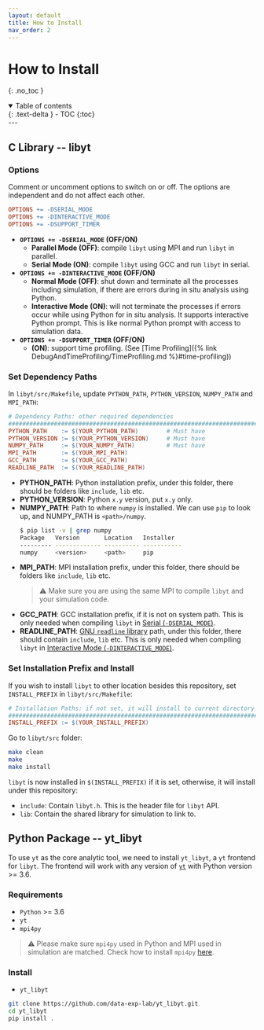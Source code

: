 ```yaml
---
layout: default
title: How to Install
nav_order: 2
---
```

# How to Install
{: .no_toc }
<details open markdown="block">
  <summary>
    Table of contents
  </summary>
  {: .text-delta }
- TOC
{:toc}
</details>
---

## C Library -- libyt
### Options
Comment or uncomment options to switch on or off. The options are independent and do not affect each other.
```makefile
OPTIONS += -DSERIAL_MODE
OPTIONS += -DINTERACTIVE_MODE
OPTIONS += -DSUPPORT_TIMER
```
- **`OPTIONS += -DSERIAL_MODE` (OFF/ON)**
  - **Parallel Mode (OFF)**: compile `libyt` using MPI and run `libyt` in parallel. 
  - **Serial Mode (ON)**: compile `libyt` using GCC and run `libyt` in serial.
- **`OPTIONS += -DINTERACTIVE_MODE` (OFF/ON)**
  - **Normal Mode (OFF)**: shut down and terminate all the processes including simulation, if there are errors during in situ analysis using Python.
  - **Interactive Mode (ON)**: will not terminate the processes if errors occur while using Python for in situ analysis. It supports interactive Python prompt. This is like normal Python prompt with access to simulation data.
- **`OPTIONS += -DSUPPORT_TIMER` (OFF/ON)**
  - **(ON)**: support time profiling. (See [Time Profiling]({% link DebugAndTimeProfiling/TimeProfiling.md %}#time-profiling))

### Set Dependency Paths
In `libyt/src/Makefile`, update `PYTHON_PATH`, `PYTHON_VERSION`, `NUMPY_PATH` and `MPI_PATH`:
```makefile
# Dependency Paths: other required dependencies
#######################################################################################################
PYTHON_PATH    := $(YOUR_PYTHON_PATH)        # Must have
PYTHON_VERSION := $(YOUR_PYTHON_VERSION)     # Must have
NUMPY_PATH     := $(YOUR_NUMPY_PATH)         # Must have
MPI_PATH       := $(YOUR_MPI_PATH)
GCC_PATH       := $(YOUR_GCC_PATH)
READLINE_PATH  := $(YOUR_READLINE_PATH)
```
- **PYTHON_PATH**: Python installation prefix, under this folder, there should be folders like `include`, `lib` etc.
- **PYTHON_VERSION**: Python `x.y` version, put `x.y` only.
- **NUMPY_PATH**: Path to where `numpy` is installed. We can use `pip` to look up, and NUMPY_PATH is `<path>/numpy`.
  ```bash
  $ pip list -v | grep numpy
  Package   Version       Location   Installer
  --------- ------------- ---------- -----------
  numpy     <version>     <path>     pip
  ```
- **MPI_PATH**: MPI installation prefix, under this folder, there should be folders like `include`, `lib` etc. 
  > :warning: Make sure you are using the same MPI to compile `libyt` and your simulation code.
- **GCC_PATH**: GCC installation prefix, if it is not on system path. This is only needed when compiling `libyt` in [Serial (`-DSERIAL_MODE`)](#options).
- **READLINE_PATH**: [GNU `readline` library](https://tiswww.case.edu/php/chet/readline/rltop.html) path, under this folder, there should contain `include`, `lib` etc. This is only needed when compiling `libyt` in [Interactive Mode (`-DINTERACTIVE_MODE`)](#options).

### Set Installation Prefix and Install
If you wish to install `libyt` to other location besides this repository, set `INSTALL_PREFIX` in `libyt/src/Makefile`:
```makefile
# Installation Paths: if not set, it will install to current directory
#######################################################################################################
INSTALL_PREFIX := $(YOUR_INSTALL_PREFIX)
```

Go to `libyt/src` folder:
```bash
make clean
make
make install
```

`libyt` is now installed in `$(INSTALL_PREFIX)` if it is set, otherwise, it will install under this repository: 
- `include`: Contain `libyt.h`. This is the header file for `libyt` API.
- `lib`: Contain the shared library for simulation to link to.

## Python Package -- yt_libyt
To use `yt` as the core analytic tool, we need to install `yt_libyt`, a `yt` frontend for `libyt`. 
The frontend will work with any version of [`yt`](https://yt-project.org/) with Python version >= 3.6.

### Requirements
- `Python` >= 3.6
- `yt`
- `mpi4py`

> :warning: Please make sure `mpi4py` used in Python and MPI used in simulation are matched. Check how to install `mpi4py` [here](https://mpi4py.readthedocs.io/en/stable/install.html#installation).

### Install
- `yt_libyt`

```bash
git clone https://github.com/data-exp-lab/yt_libyt.git
cd yt_libyt
pip install .
```
